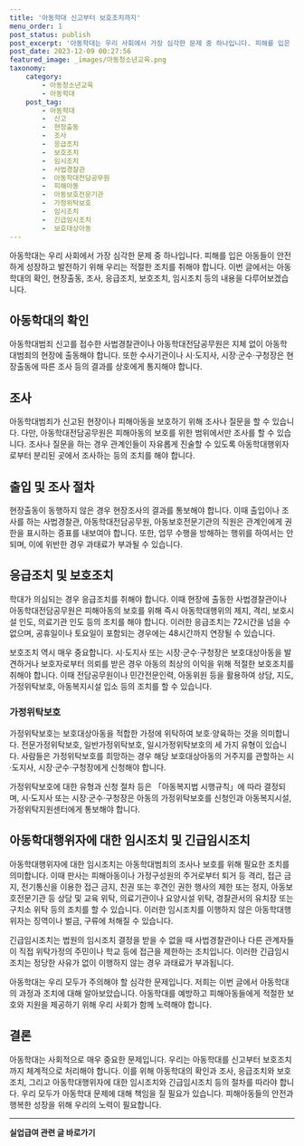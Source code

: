 ```yaml
---
title: '아동학대 신고부터 보호조치까지'
menu_order: 1
post_status: publish
post_excerpt: '아동학대는 우리 사회에서 가장 심각한 문제 중 하나입니다. 피해를 입은 아동들이 안전하게 성장하고 발전하기 위해 우리는 적절한 조치를 취해야 합니다. 이번 글에서는 아동학대의 확인, 현장출동, 조사, 응급조치, 보호조치, 임시조치 등의 내용을 다루어보겠습니다.'
post_date: 2023-12-09 00:27:56
featured_image: _images/아동청소년교육.png
taxonomy:
    category:
        - 아동청소년교육
        - 아동학대
    post_tag:
        - 아동학대
        -  신고
        -  현장출동
        -  조사
        -  응급조치
        -  보호조치
        -  임시조치
        -  사법경찰관
        -  아동학대전담공무원
        -  피해아동
        -  아동보호전문기관
        -  가정위탁보호
        -  임시조치
        -  긴급임시조치
        -  보호대상아동
---
```



아동학대는 우리 사회에서 가장 심각한 문제 중 하나입니다. 피해를 입은 아동들이 안전하게 성장하고 발전하기 위해 우리는 적절한 조치를 취해야 합니다. 이번 글에서는 아동학대의 확인, 현장출동, 조사, 응급조치, 보호조치, 임시조치 등의 내용을 다루어보겠습니다.

## 아동학대의 확인

아동학대범죄 신고를 접수한 사법경찰관이나 아동학대전담공무원은 지체 없이 아동학대범죄의 현장에 출동해야 합니다. 또한 수사기관이나 시·도지사, 시장·군수·구청장은 현장출동에 따른 조사 등의 결과를 상호에게 통지해야 합니다.

## 조사

아동학대범죄가 신고된 현장이나 피해아동을 보호하기 위해 조사나 질문을 할 수 있습니다. 다만, 아동학대전담공무원은 피해아동의 보호를 위한 범위에서만 조사를 할 수 있습니다. 조사나 질문을 하는 경우 관계인들이 자유롭게 진술할 수 있도록 아동학대행위자로부터 분리된 곳에서 조사하는 등의 조치를 해야 합니다.

## 출입 및 조사 절차

현장출동이 동행하지 않은 경우 현장조사의 결과를 통보해야 합니다. 이때 출입이나 조사를 하는 사법경찰관, 아동학대전담공무원, 아동보호전문기관의 직원은 관계인에게 권한을 표시하는 증표를 내보여야 합니다. 또한, 업무 수행을 방해하는 행위를 하여서는 안되며, 이에 위반한 경우 과태료가 부과될 수 있습니다.

## 응급조치 및 보호조치

학대가 의심되는 경우 응급조치를 취해야 합니다. 이때 현장에 출동한 사법경찰관이나 아동학대전담공무원은 피해아동의 보호를 위해 즉시 아동학대행위의 제지, 격리, 보호시설 인도, 의료기관 인도 등의 조치를 해야 합니다. 이러한 응급조치는 72시간을 넘을 수 없으며, 공휴일이나 토요일이 포함되는 경우에는 48시간까지 연장될 수 있습니다.

보호조치 역시 매우 중요합니다. 시·도지사 또는 시장·군수·구청장은 보호대상아동을 발견하거나 보호자로부터 의뢰를 받은 경우 아동의 최상의 이익을 위해 적절한 보호조치를 취해야 합니다. 이때 전담공무원이나 민간전문인력, 아동위원 등을 활용하여 상담, 지도, 가정위탁보호, 아동복지시설 입소 등의 조치를 할 수 있습니다.

### 가정위탁보호

가정위탁보호는 보호대상아동을 적합한 가정에 위탁하여 보호·양육하는 것을 의미합니다. 전문가정위탁보호, 일반가정위탁보호, 일시가정위탁보호의 세 가지 유형이 있습니다. 사람들은 가정위탁보호를 희망하는 경우 해당 보호대상아동의 거주지를 관할하는 시·도지사, 시장·군수·구청장에게 신청해야 합니다.

가정위탁보호에 대한 유형과 신청 절차 등은 「아동복지법 시행규칙」에 따라 결정되며, 시·도지사 또는 시장·군수·구청장은 아동의 가정위탁보호를 신청인과 아동복지시설, 가정위탁지원센터에게 통보해야 합니다.

## 아동학대행위자에 대한 임시조치 및 긴급임시조치

아동학대행위자에 대한 임시조치는 아동학대범죄의 조사나 보호를 위해 필요한 조치를 의미합니다. 이때 판사는 피해아동이나 가정구성원의 주거로부터 퇴거 등 격리, 접근 금지, 전기통신을 이용한 접근 금지, 친권 또는 후견인 권한 행사의 제한 또는 정지, 아동보호전문기관 등 상담 및 교육 위탁, 의료기관이나 요양시설 위탁, 경찰관서의 유치장 또는 구치소 위탁 등의 조치를 할 수 있습니다. 이러한 임시조치를 이행하지 않은 아동학대행위자는 징역이나 벌금, 구류에 처해질 수 있습니다.

긴급임시조치는 법원의 임시조치 결정을 받을 수 없을 때 사법경찰관이나 다른 관계자들이 직접 위탁가정의 주민이나 학교 등에 접근을 제한하는 조치입니다. 이러한 긴급임시조치는 정당한 사유가 없이 이행하지 않는 경우 과태료가 부과됩니다.

아동학대는 우리 모두가 주의해야 할 심각한 문제입니다. 저희는 이번 글에서 아동학대의 과정과 조치에 대해 알아보았습니다. 아동학대를 예방하고 피해아동들에게 적절한 보호와 지원을 제공하기 위해 우리 사회가 함께 노력해야 합니다. 

## 결론

아동학대는 사회적으로 매우 중요한 문제입니다. 우리는 아동학대를 신고부터 보호조치까지 체계적으로 처리해야 합니다. 이를 위해 아동학대의 확인과 조사, 응급조치와 보호조치, 그리고 아동학대행위자에 대한 임시조치와 긴급임시조치 등의 절차를 따라야 합니다. 우리 모두가 아동학대 문제에 대해 책임을 질 필요가 있습니다. 피해아동들의 안전과 행복한 성장을 위해 우리의 노력이 필요합니다.
<!-- wp:separator -->
<hr class="wp-block-separator has-alpha-channel-opacity"/>
<!-- /wp:separator -->

<!-- wp:group {"backgroundColor":"base","layout":{"type":"constrained"}} -->
<div class="wp-block-group has-base-background-color has-background"><!-- wp:paragraph {"align":"center","fontSize":"medium"} -->
<p class="has-text-align-center has-large-font-size"><strong>실업급여 관련 글 바로가기</strong></p>
<!-- /wp:paragraph -->


<!-- wp:latest-posts
{"categories":[{"id":10977,"count":19,"description":"","link":"https://uknowlaw.com/category/%ec%8b%a4%ec%97%85%ea%b8%89%ec%97%ac/","name":"실업급여","slug":"실업급여","taxonomy":"category","parent":0,"meta":[],"_links":{"self":[{"href":"https://uknowlaw.com/wp-json/wp/v2/categories/10977"}],"collection":[{"href":"https://uknowlaw.com/wp-json/wp/v2/categories"}],"about":[{"href":"https://uknowlaw.com/wp-json/wp/v2/taxonomies/category"}],"wp:post_type":[{"href":"https://uknowlaw.com/wp-json/wp/v2/posts?categories=10977"}],"curies":[{"name":"wp","href":"https://api.w.org/{rel}","templated":true}]}}],"postsToShow":100,"excerptLength":28,"postLayout":"grid","columns":2,"featuredImageAlign":"left","featuredImageSizeSlug":"large","fontSize":"small"} /--></div>
<!-- /wp:group -->